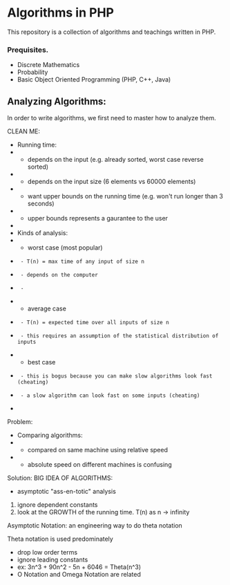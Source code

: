 Algorithms in PHP
=================

This repository is a collection of algorithms and teachings written in PHP.

### Prequisites.

* Discrete Mathematics
* Probability
* Basic Object Oriented Programming (PHP, C++, Java)

## Analyzing Algorithms:

In order to write algorithms, we first need to master how to analyze them. 



CLEAN ME:

* Running time:
*  - depends on the input (e.g. already sorted, worst case reverse sorted)
*  - depends on the input size (6 elements vs 60000 elements)
*  - want upper bounds on the running time (e.g. won't run longer than 3 seconds)
*  - upper bounds represents a gaurantee to the user
*
* Kinds of analysis:
*  - worst case (most popular)
*      - T(n) = max time of any input of size n
*      - depends on the computer
*      -
*  - average case
*      - T(n) = expected time over all inputs of size n
*      - this requires an assumption of the statistical distribution of inputs
*  - best case
*      - this is bogus because you can make slow algorithms look fast (cheating)
*      - a slow algorithm can look fast on some inputs (cheating)
*


Problem:
* Comparing algorithms:
*   - compared on same machine using relative speed
*   - absolute speed on different machines is confusing

Solution:
BIG IDEA OF ALGORITHMS:
 - asymptotic "ass-en-totic" analysis
 1. ignore dependent constants
 2. look at the GROWTH of the running time. T(n) as n -> infinity

Asymptotic Notation: an engineering way to do theta notation

Theta notation is used predominately
   - drop low order terms
   - ignore leading constants
   - ex: 3n^3 + 90n^2 - 5n + 6046 = Theta(n^3)
   - O Notation and Omega Notation are related